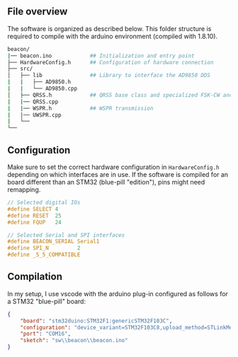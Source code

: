 
## File overview

The software is organized as described below. This folder structure is required to compile with the arduino environment (compiled with 1.8.10).

```bash
beacon/
|── beacon.ino            ## Initialization and entry point
├── HardwareConfig.h      ## Configuration of hardware connection
├── src/                                    
│   ├── lib               ## Library to interface the AD9850 DDS
|   |   ├── AD9850.h
|   |   └── AD9850.cpp
│   ├── QRSS.h            ## QRSS base class and specialized FSK-CW and CW subclasses
|   |── QRSS.cpp
|   |── WSPR.h            ## WSPR transmission
|   |── UWSPR.cpp
|   └── 
└── 
```

## Configuration
Make sure to set the correct hardware configuration in `HardwareConfig.h` depending on which interfaces are in use. If the software is compiled for an board different than an STM32 (blue-pill "edition"), pins might need remapping.

```C
// Selected digital IOs
#define SELECT 4
#define RESET  25
#define FQUP   24

// Selected Serial and SPI interfaces
#define BEACON_SERIAL Serial1
#define SPI_N         2
#define _5_5_COMPATIBLE
```

## Compilation

In my setup, I use vscode with the arduino plug-in configured as follows for a STM32 "blue-pill" board:
```json
{
    "board": "stm32duino:STM32F1:genericSTM32F103C",
    "configuration": "device_variant=STM32F103C8,upload_method=STLinkMethod,cpu_speed=speed_72mhz,opt=osstd",
    "port": "COM16",
    "sketch": "sw\\beacon\\beacon.ino"
}
```